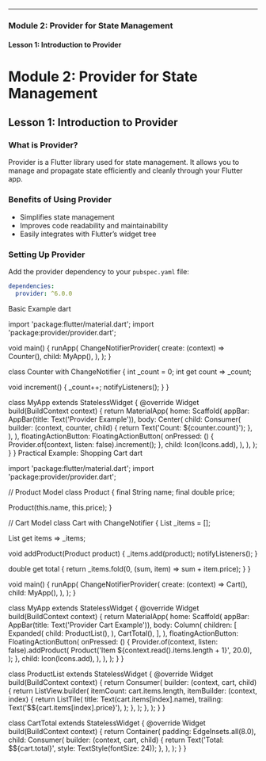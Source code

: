 
---

### Module 2: Provider for State Management

#### Lesson 1: Introduction to Provider


# Module 2: Provider for State Management

## Lesson 1: Introduction to Provider

### What is Provider?
Provider is a Flutter library used for state management. It allows you to manage and propagate state efficiently and cleanly through your Flutter app.

### Benefits of Using Provider
- Simplifies state management
- Improves code readability and maintainability
- Easily integrates with Flutter’s widget tree

### Setting Up Provider
Add the provider dependency to your `pubspec.yaml` file:
```yaml
dependencies:
  provider: ^6.0.0
```
Basic Example
dart

import 'package:flutter/material.dart';
import 'package:provider/provider.dart';

void main() {
  runApp(
    ChangeNotifierProvider(
      create: (context) => Counter(),
      child: MyApp(),
    ),
  );
}

class Counter with ChangeNotifier {
  int _count = 0;
  int get count => _count;

  void increment() {
    _count++;
    notifyListeners();
  }
}

class MyApp extends StatelessWidget {
  @override
  Widget build(BuildContext context) {
    return MaterialApp(
      home: Scaffold(
        appBar: AppBar(title: Text('Provider Example')),
        body: Center(
          child: Consumer<Counter>(
            builder: (context, counter, child) {
              return Text('Count: ${counter.count}');
            },
          ),
        ),
        floatingActionButton: FloatingActionButton(
          onPressed: () {
            Provider.of<Counter>(context, listen: false).increment();
          },
          child: Icon(Icons.add),
        ),
      ),
    );
  }
}
Practical Example: Shopping Cart
dart

import 'package:flutter/material.dart';
import 'package:provider/provider.dart';

// Product Model
class Product {
  final String name;
  final double price;

  Product(this.name, this.price);
}

// Cart Model
class Cart with ChangeNotifier {
  List<Product> _items = [];

  List<Product> get items => _items;

  void addProduct(Product product) {
    _items.add(product);
    notifyListeners();
  }

  double get total {
    return _items.fold(0, (sum, item) => sum + item.price);
  }
}

void main() {
  runApp(
    ChangeNotifierProvider(
      create: (context) => Cart(),
      child: MyApp(),
    ),
  );
}

class MyApp extends StatelessWidget {
  @override
  Widget build(BuildContext context) {
    return MaterialApp(
      home: Scaffold(
        appBar: AppBar(title: Text('Provider Cart Example')),
        body: Column(
          children: [
            Expanded(
              child: ProductList(),
            ),
            CartTotal(),
          ],
        ),
        floatingActionButton: FloatingActionButton(
          onPressed: () {
            Provider.of<Cart>(context, listen: false).addProduct(
              Product('Item ${context.read<Cart>().items.length + 1}', 20.0),
            );
          },
          child: Icon(Icons.add),
        ),
      ),
    );
  }
}

class ProductList extends StatelessWidget {
  @override
  Widget build(BuildContext context) {
    return Consumer<Cart>(
      builder: (context, cart, child) {
        return ListView.builder(
          itemCount: cart.items.length,
          itemBuilder: (context, index) {
            return ListTile(
              title: Text(cart.items[index].name),
              trailing: Text('\$${cart.items[index].price}'),
            );
          },
        );
      },
    );
  }
}

class CartTotal extends StatelessWidget {
  @override
  Widget build(BuildContext context) {
    return Container(
      padding: EdgeInsets.all(8.0),
      child: Consumer<Cart>(
        builder: (context, cart, child) {
          return Text('Total: \$${cart.total}', style: TextStyle(fontSize: 24));
        },
      ),
    );
  }
}